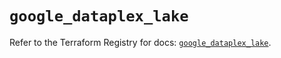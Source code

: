 # `google_dataplex_lake`

Refer to the Terraform Registry for docs: [`google_dataplex_lake`](https://registry.terraform.io/providers/hashicorp/google/6.14.0/docs/resources/dataplex_lake).
